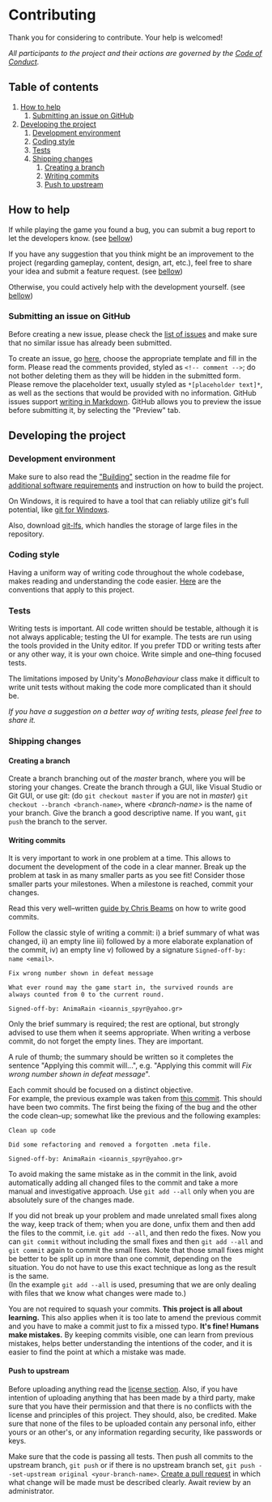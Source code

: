 # Contributing
Thank you for considering to contribute. Your help is welcomed!

*All participants to the project and their actions are governed by the [Code of Conduct](/docs/code-of-conduct.md).*

## Table of contents
1. [How to help](#how-to-help)
   1. [Submitting an issue on GitHub](#submitting-an-issue-on-github)
2. [Developing the project](#developing-the-project)
   1. [Development environment](#development-environment)
   2. [Coding style](#coding-style)
   3. [Tests](#tests)
   4. [Shipping changes](#shipping-changes)
      1. [Creating a branch](#creating-a-branch)
      2. [Writing commits](#writing-commits)
	  3. [Push to upstream](#push-to-upstream)

## How to help
If while playing the game you found a bug, you can submit a bug report to let the developers know.
(see [bellow](#submitting-an-issue-on-github))

If you have any suggestion that you think might be an improvement to the project (regarding gameplay, content, design, art, etc.),
feel free to share your idea and submit a feature request. (see [bellow](#submitting-an-issue-on-github))

Otherwise, you could actively help with the development yourself. (see [bellow](#developing-the-project))

### Submitting an issue on GitHub
Before creating a new issue, please check the [list of issues](https://github.com/AnimaRain/ShootAR/issues) and make
sure that no similar issue has already been submitted.

To create an issue, go [here](https://github.com/AnimaRain/ShootAR/issues/new/choose), choose the
appropriate template and fill in the form. Please read the comments provided, styled as
`<!-- comment -->`; do not bother deleting them as they will be hidden in the submitted form.
Please remove the placeholder text, usually styled as `*[placeholder text]*`, as well as the sections
that would be provided with no information. GitHub issues support [writing in
Markdown](https://guides.github.com/features/mastering-markdown/). GitHub allows you to preview the
issue before submitting it, by selecting the "Preview" tab.

## Developing the project
### Development environment
Make sure to also read the ["Building"](/README.md#building) section in the readme file for
[additional software requirements](/README.md#required-software) and instruction on how to
build the project.

On Windows, it is required to have a tool that can reliably utilize git's full potential, like
[git for Windows](https://gitforwindows.org/).

Also, download [git-lfs](https://git-lfs.github.com/),
which handles the storage of large files in the repository.

### Coding style
Having a uniform way of writing code throughout the whole codebase, makes reading and understanding the
code easier. [Here](/docs/coding-style.md) are the conventions that apply to this project.

### Tests
Writing tests is important. All code written should be testable, although it is not always applicable; testing the UI
for example. The tests are run using the tools provided in the Unity editor. If you prefer TDD or writing tests after
or any other way, it is your own choice. Write simple and one–thing focused tests.

The limitations imposed by Unity's *MonoBehaviour* class make it difficult to write unit tests
without making the code more complicated than it should be.

*If you have a suggestion on a better way of writing tests, please feel free to share it.*

### Shipping changes
#### Creating a branch
Create a branch branching out of the *master* branch, where you will be storing your changes.
Create the branch through a GUI, like Visual Studio or Git GUI, or use git: (do `git checkout master`
if you are not in *master*) `git checkout --branch <branch-name>`, where *\<branch-name\>* is the name
of your branch. Give the branch a good descriptive name. If you want, `git push` the branch to the server.

#### Writing commits
It is very important to work in one problem at a time. This allows to document the development
of the code in a clear manner. Break up the problem at task in as many smaller parts as you see
fit! Consider those smaller parts your milestones. When a milestone is reached, commit your changes.

Read this very well–written [guide by Chris Beams](https://chris.beams.io/posts/git-commit/)
on how to write good commits.

Follow the classic style of writing a commit: i) a brief summary of what was changed, ii) an empty line iii) followed by a more
elaborate explanation of the commit, iv) an empty line v) followed by a signature `Signed-off-by: name <email>`.
```
Fix wrong number shown in defeat message

What ever round may the game start in, the survived rounds are
always counted from 0 to the current round.

Signed-off-by: AnimaRain <ioannis_spyr@yahoo.gr>
```
Only the brief summary is required; the rest are optional, but strongly advised to use them when it seems appropriate. When writing
a verbose commit, do not forget the empty lines. They are important.

A rule of thumb; the summary should be written so it completes the sentence "Applying this commit will...",
e.g. "Applying this commit will *Fix wrong number shown in defeat message*".

Each commit should be focused on a distinct objective.<br/>For example, the previous example was taken from
[this commit](https://github.com/AnimaRain/ShootAR/pull/23/commits/b597f7672a6b003c984da2e1c17e5ceca79396b0). This should
have been two commits. The first being the fixing of the bug and the other the code clean–up; somewhat like
the previous and the following examples:
```
Clean up code

Did some refactoring and removed a forgotten .meta file.

Signed-off-by: AnimaRain <ioannis_spyr@yahoo.gr>
```

To avoid making the same mistake as in the commit in the link, avoid automatically adding all changed files to the
commit and take a more manual and investigative approach. Use `git add --all` only when you are absolutely sure of
the changes made.

If you did not break up your problem and made unrelated small fixes along the way, keep track of them;
when you are done, unfix them and then add the files to the commit, i.e. `git add --all`, and then redo
the fixes. Now you can `git commit` without including the small fixes and then `git add --all` and
`git commit` again to commit the small fixes. Note that those small fixes might be better to be split up
in more than one commit, depending on the situation. You do not have to use this exact technique as long
as the result is the same.<br/>
(In the example `git add --all` is used, presuming that we are only dealing with files that we know what changes were made to.)

You are not required to squash your commits. **This project is all about learning.** This also applies when it is
too late to amend the previous commit and you have to make a commit just to fix a missed typo. **It's fine! Humans
make mistakes.** By keeping commits visible, one can learn from previous mistakes, helps better understanding the
intentions of the coder, and it is easier to find the point at which a mistake was made.

#### Push to upstream
Before uploading anything read the [license section](/README.md#license). Also, if you have intention of uploading anything
that has been made by a third party, make sure that you have their permission and that there is no conflicts with
the license and principles of this project. They should, also, be credited. Make sure that none of the files to be
uploaded contain any personal info, either yours or an other's, or any information regarding security, like passwords
or keys.

Make sure that the code is passing all tests. Then push all commits to the upstream branch, `git push`
or if there is no upstream branch set, `git push --set-upstream original <your-branch-name>`.
[Create a pull request](https://github.com/AnimaRain/ShootAR/pulls) in which what change will be
made must be described clearly. Await review by an administrator.
